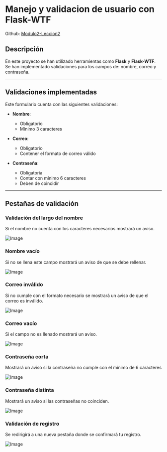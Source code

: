 # Manejo y validacion de usuario con Flask-WTF
Github: [Modulo2-Leccion2](https://github.com/YarelizCV/comp2052/tree/main/Modulo2-Leccion2)

## Descripción
En este proyecto se han utilizado herramientas como **Flask** y **Flask-WTF**. Se han implementado validaciones para los campos de: nombre, correo y contraseña. 

***

## Validaciones implementadas

Este formulario cuenta con las siguientes validaciones:

- **Nombre**:
    - Obligatorio 
    - Mínimo 3 caracteres

- **Correo**:
    - Obligatorio
    - Contener el formato de correo válido

- **Contraseña**:
    - Obligatoria
    - Contar con mínimo 6 caracteres
    - Deben de coincidir 

***
## Pestañas de validación

### Validación del largo del nombre
Si el nombre no cuenta con los caracteres necesarios mostrará un aviso.

![Image](https://github.com/user-attachments/assets/18c6ebe5-c41c-4504-80bb-34f7b3182f88)

### Nombre vacío
Si no se llena este campo mostrará un aviso de que se debe rellenar.

![Image](https://github.com/user-attachments/assets/2083f9e1-7d9c-4013-8a56-4da98087cccf)

### Correo inválido
Si no cumple con el formato necesario se mostrará un aviso de que el correo es inválido.

![Image](https://github.com/user-attachments/assets/409e62ee-9ed4-4a86-8e92-00cb769d0c32)

### Correo vacío
Si el campo no es llenado mostrará un aviso.

![Image](https://github.com/user-attachments/assets/e9aa93af-5680-481d-8785-8bc26f239281)

### Contraseña corta
Mostrará un aviso si la contraseña no cumple con el mínimo de 6 caracteres

![Image](https://github.com/user-attachments/assets/3f980071-0f60-4b25-b7f3-c0456bdb906d)

### Contraseña distinta
Mostrará un aviso si las contraseñas no coinciden.

![Image](https://github.com/user-attachments/assets/8ab0dbc7-135d-467c-98d2-7c16bf38c1e1)

### Validación de registro
Se redirigirá a una nueva pestaña donde se confirmará tu registro.

![Image](https://github.com/user-attachments/assets/23b225a7-cca0-44b1-afe8-745b55985864)


